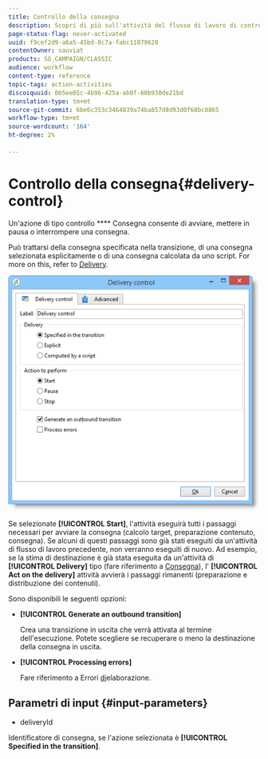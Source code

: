 ```yaml
---
title: Controllo della consegna
description: Scopri di più sull'attività del flusso di lavoro di controllo Consegna
page-status-flag: never-activated
uuid: f9cef2d9-a6a5-45bd-8c7a-fabc11879628
contentOwner: sauviat
products: SG_CAMPAIGN/CLASSIC
audience: workflow
content-type: reference
topic-tags: action-activities
discoiquuid: 0b5ee05c-4b96-425a-ab0f-60b930de21bd
translation-type: tm+mt
source-git-commit: 6be6c353c3464839a74ba857d8d93d0f68bc8865
workflow-type: tm+mt
source-wordcount: '164'
ht-degree: 2%

---
```



# Controllo della consegna{#delivery-control}

Un&#39;azione di tipo controllo **** Consegna consente di avviare, mettere in pausa o interrompere una consegna.

Può trattarsi della consegna specificata nella transizione, di una consegna selezionata esplicitamente o di una consegna calcolata da uno script. For more on this, refer to [Delivery](../../workflow/using/delivery.md).

![](assets/edit_diffusion_act.png)

Se selezionate **[!UICONTROL Start]**, l&#39;attività eseguirà tutti i passaggi necessari per avviare la consegna (calcolo target, preparazione contenuto, consegna). Se alcuni di questi passaggi sono già stati eseguiti da un&#39;attività di flusso di lavoro precedente, non verranno eseguiti di nuovo. Ad esempio, se la stima di destinazione è già stata eseguita da un&#39;attività di **[!UICONTROL Delivery]** tipo (fare riferimento a [Consegna](../../workflow/using/delivery.md)), l&#39; **[!UICONTROL Act on the delivery]** attività avvierà i passaggi rimanenti (preparazione e distribuzione dei contenuti).

Sono disponibili le seguenti opzioni:

* **[!UICONTROL Generate an outbound transition]**

   Crea una transizione in uscita che verrà attivata al termine dell&#39;esecuzione. Potete scegliere se recuperare o meno la destinazione della consegna in uscita.

* **[!UICONTROL Processing errors]**

   Fare riferimento a Errori [di](../../workflow/using/monitoring-workflow-execution.md#processing-errors)elaborazione.

## Parametri di input {#input-parameters}

* deliveryId

Identificatore di consegna, se l&#39;azione selezionata è **[!UICONTROL Specified in the transition]**.
